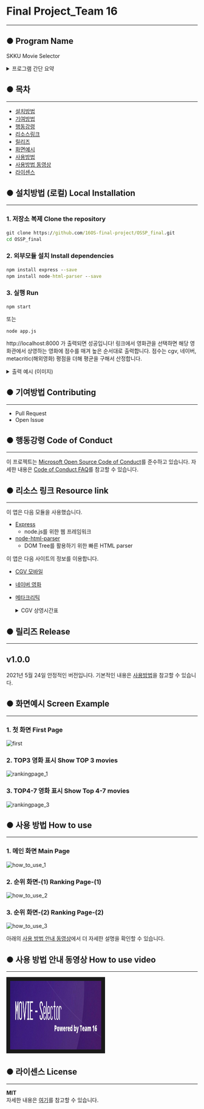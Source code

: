 # Final Project_Team 16
------------
## ● Program Name 
   SKKU Movie Selector
<details>
<summary>프로그램 간단 요약</summary>
<div markdown="1">
    <p> <br>사용자를위한 최고의 영화를 추천해 주는 웹페이지 입니다.
        <br>사용자는 원하는 영화관을 선택할 수 있습니다. 
        <br>다양한 사이트로부터 평균 예매율과 평균 평점 데이터를 받아서 이를 기준으로 선택한 영화관에서 현재 상영중인 영화들을 
        <br>순위 별로 보여줍니다.</p>
</div>
</details>

## ● 목차
------------

- [설치방법 ](#-설치방법-로컬-local-installation)
- [기여방법 ](#-기여방법-contributing)
- [행동강령 ](#-행동강령-code-of-conduct)
- [리소스링크 ](#-리소스-링크-resource-link)
- [릴리즈 ](#-릴리즈-release)
- [화면예시 ](#-화면예시-screen-example)
- [사용방법 ](#-사용-방법-how-to-use)
- [사용방법 동영상](#-사용-방법-안내-동영상-how-to-use-video)
- [라이센스 ](#-라이센스-license)


## ● 설치방법 (로컬) Local Installation
------------

### 1. 저장소 복제 Clone the repository

```cmd
git clone https://github.com/16OS-final-project/OSSP_final.git
cd OSSP_final
```

### 2. 외부모듈 설치 Install dependencies

```cmd
npm install express --save
npm install node-html-parser --save
```

### 3. 실행 Run

```
npm start
```

또는

```
node app.js
```

http://localhost:8000 가 출력되면 성공입니다! 링크에서 영화관을 선택하면 해당 영화관에서 상영하는 영화에 점수를 매겨 높은 순서대로 출력합니다. 점수는 cgv, 네이버, metacritic(해외영화) 평점을 더해 평균을 구해서 산정합니다.<details>

<summary>출력 예시 (이미지)</summary>
<div markdown="1">

![local example](https://user-images.githubusercontent.com/41911523/119309178-eb1ce880-bca8-11eb-831e-62921c308ed2.PNG)

</div>
</details>

## ● 기여방법 Contributing
------------

- Pull Request
- Open Issue

## ● 행동강령 Code of Conduct
------------

이 프로젝트는 [Microsoft Open Source Code of Conduct](https://opensource.microsoft.com/codeofconduct/)를 준수하고 있습니다. 자세한 내용은 [Code of Conduct FAQ](https://opensource.microsoft.com/codeofconduct/faq/)를 참고할 수 있습니다.

## ● 리소스 링크 Resource link
------------

이 앱은 다음 모듈을 사용했습니다.

- [Express](http://expressjs.com/)
  - node.js를 위한 웹 프레임워크
- [node-html-parser](https://www.npmjs.com/package/node-html-parser)
  - DOM Tree를 활용하기 위한 빠른 HTML parser

이 앱은 다음 사이트의 정보를 이용합니다.

- [CGV 모바일](http://m.cgv.co.kr/WebAPP/MovieV4/movieList.aspx?mtype=now&iPage=2&MNowFlag=1)
- [네이버 영화](https://movie.naver.com/movie/running/current.nhn)
- [메타크리틱](https://www.metacritic.com/movie)
  <details> <summary>CGV 상영시간표</summary>
  <div markdown="1">

  - [CGV북수원](http://www.cgv.co.kr/theaters/?areacode=02&theaterCode=0049)
  - [CGV수원](http://www.cgv.co.kr/theaters/?areacode=02&theaterCode=0012)
  - [CGV동수원](http://www.cgv.co.kr/theaters/?areacode=02&theaterCode=0041)
  - [CGV산본](http://www.cgv.co.kr/theaters/?areacode=02&theaterCode=0242)
  - [CGV광교](http://www.cgv.co.kr/theaters/?areacode=02&theaterCode=0257)

</div>
</details>

## ● 릴리즈 Release
------------

## v1.0.0

2021년 5월 24일
안정적인 버전입니다. 기본적인 내용은 [사용방법](#-사용-방법-how-to-use)을 참고할 수 있습니다.
## ● 화면예시 Screen Example
------------

### 1. 첫 화면 First Page
   ![first](https://user-images.githubusercontent.com/80453200/119366992-7bc8e800-bcec-11eb-88b4-9254f4d274a4.png)

### 2. TOP3 영화 표시 Show TOP 3 movies
   
   ![rankingpage_1](https://user-images.githubusercontent.com/80453200/119365667-22ac8480-bceb-11eb-9e3f-af81cb80f959.png)

### 3. TOP4-7 영화 표시 Show Top 4-7 movies
   ![rankingpage_3](https://user-images.githubusercontent.com/80453200/119365975-74eda580-bceb-11eb-90b4-ad5345b56db1.png)

## ● 사용 방법 How to use
------------

### 1. 메인 화면 Main Page
![how_to_use_1](https://user-images.githubusercontent.com/80453200/119370629-753c6f80-bcf0-11eb-8b92-e240674f9693.png)

### 2. 순위 화면-(1) Ranking Page-(1)
![how_to_use_2](https://user-images.githubusercontent.com/80453200/119372682-8be3c600-bcf2-11eb-9409-fe6a843da994.png)

### 3. 순위 화면-(2) Ranking Page-(2)
![how_to_use_3](https://user-images.githubusercontent.com/80453200/119376060-84262080-bcf6-11eb-969f-c60d5c3284af.png)

아래의 [사용 방법 안내 동영상](#-사용-방법-안내-동영상-how-to-use-video)에서 더 자세한 설명을 확인할 수 있습니다. 


## ● 사용 방법 안내 동영상 How to use video
------------

<a href="https://youtu.be/SVaHfW-a8i0
" target="_blank"><img src="https://github.com/16OS-final-project/OSSP_final/blob/main/public/movie-selector.jpg" 
alt="IMAGE ALT TEXT HERE" width="240" height="180" border="10" /></a>

## ● 라이센스 License
------------

**MIT**<br/>
자세한 내용은 [여기](https://github.com/16OS-final-project/OSSP_final/blob/main/LICENSE)를 참고할 수 있습니다.
